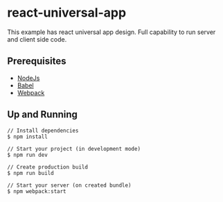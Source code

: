 # react-universal-app

This example has react universal app design. Full capability to run server and client side code.

## Prerequisites

<ul>
  <li><a href="https://nodejs.org">NodeJs</a></li>
  <li><a href="http://babeljs.io">Babel</a></li>
  <li><a href="https://webpack.js.org">Webpack</a></li>
</ul>

## Up and Running

```
// Install dependencies
$ npm install

// Start your project (in development mode)
$ npm run dev

// Create production build
$ npm run build

// Start your server (on created bundle)
$ npm webpack:start
```
